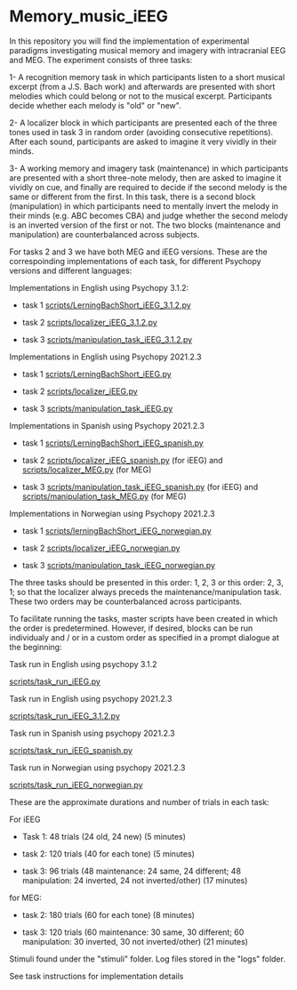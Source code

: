 # Memory_music_iEEG

In this repository you will find the implementation of experimental paradigms investigating musical memory and imagery with intracranial EEG and MEG. The experiment consists of three tasks:

1- A recognition memory task in which participants listen to a short musical excerpt (from a J.S. Bach work) and afterwards are presented with short melodies which could belong or not to the musical excerpt. Participants decide whether each melody is "old" or "new".

2- A localizer block in which participants are presented each of the three tones used in task 3 in random order (avoiding consecutive repetitions). After each sound, participants are asked to imagine it very vividly in their minds.

3- A working memory and imagery task (maintenance) in which participants are presented with a short three-note melody, then are asked to imagine it vividly on cue, and finally are required to decide if the second melody is the same or different from the first. In this task, there is a second block (manipulation) in which participants need to mentally invert the melody in their minds (e.g. ABC becomes CBA) and judge whether the second melody is an inverted version of the first or not. The two blocks (maintenance and manipulation) are counterbalanced across subjects.


For tasks 2 and 3 we have both MEG and iEEG versions. These are the correspoinding implementations of each task, for different Psychopy versions and different languages:

Implementations in English using Psychopy 3.1.2:

- task 1 [scripts/LerningBachShort_iEEG_3.1.2.py](https://github.com/drqm/memory_music_iEEG/blob/master/scripts/LearningBachShort_iEEG_3.1.2.py)

- task 2 [scripts/localizer_iEEG_3.1.2.py](https://github.com/drqm/memory_music_iEEG/blob/master/scripts/localizer_iEEG_3.1.2.py)

- task 3 [scripts/manipulation_task_iEEG_3.1.2.py](https://github.com/drqm/memory_music_iEEG/blob/master/scripts/manipulation_task_iEEG_3.1.2.py)


Implementations in English using Psychopy 2021.2.3

- task 1 [scripts/LerningBachShort_iEEG.py](https://github.com/drqm/memory_music_iEEG/blob/master/scripts/LearningBachShort_iEEG.py)

- task 2 [scripts/localizer_iEEG.py](https://github.com/drqm/memory_music_iEEG/blob/master/scripts/localizer_iEEG.py)

- task 3 [scripts/manipulation_task_iEEG.py](https://github.com/drqm/memory_music_iEEG/blob/master/scripts/manipulation_task_iEEG.py)

Implementations in Spanish using Psychopy 2021.2.3

- task 1 [scripts/LerningBachShort_iEEG_spanish.py](https://github.com/drqm/memory_music_iEEG/blob/master/scripts/LearningBachShort_iEEG.py)

- task 2 [scripts/localizer_iEEG_spanish.py](https://github.com/drqm/memory_music_iEEG/blob/master/scripts/localizer_iEEG.py) (for iEEG) and [scripts/localizer_MEG.py](https://github.com/drqm/memory_music_iEEG/blob/master/scripts/localizer_MEG.py) (for MEG)

- task 3 [scripts/manipulation_task_iEEG_spanish.py](https://github.com/drqm/memory_music_iEEG/blob/master/scripts/manipulation_task_iEEG.py) (for iEEG) and [scripts/manipulation_task_MEG.py](https://github.com/drqm/memory_music_iEEG/blob/master/scripts/localizer_MEG.py) (for MEG)


Implementations in Norwegian using Psychopy 2021.2.3

- task 1 [scripts/lerningBachShort_iEEG_norwegian.py](https://github.com/drqm/memory_music_iEEG/blob/master/scripts/learningBachShort_iEEG_norwegian.py)

- task 2 [scripts/localizer_iEEG_norwegian.py](https://github.com/drqm/memory_music_iEEG/blob/master/scripts/localizer_iEEG_norwegian.py)

- task 3 [scripts/manipulation_task_iEEG_norwegian.py](https://github.com/drqm/memory_music_iEEG/blob/master/scripts/manipulation_task_iEEG_norwegian.py)


The three tasks should be presented in this order: 1, 2, 3 or this order: 2, 3, 1; so that the localizer always preceds the maintenance/manipulation task. These two orders may be counterbalanced across participants.

To facilitate running the tasks, master scripts have been created in which the order is predetermined. However, if desired, blocks can be run individualy and / or in a custom order as specified in a prompt dialogue at the beginning:

Task run in English using psychopy 3.1.2

[scripts/task_run_iEEG.py](https://github.com/drqm/memory_music_iEEG/blob/master/scripts/task_run_iEEG.py)


Task run in English using psychopy 2021.2.3

[scripts/task_run_iEEG_3.1.2.py](https://github.com/drqm/memory_music_iEEG/blob/master/scripts/task_run_iEEG_3.1.2.py)


Task run in Spanish using psychopy 2021.2.3

[scripts/task_run_iEEG_spanish.py](https://github.com/drqm/memory_music_iEEG/blob/master/scripts/task_run_iEEG_spanish.py)

Task run in Norwegian using psychopy 2021.2.3

[scripts/task_run_iEEG_norwegian.py](https://github.com/drqm/memory_music_iEEG/blob/master/scripts/task_run_iEEG_spanish.py)

These are the approximate durations and number of trials in each task:

For iEEG

- Task 1: 48 trials (24 old, 24 new) (5 minutes)

- task 2: 120 trials (40 for each tone) (5 minutes)

- task 3: 96 trials (48 maintenance: 24 same, 24 different; 48 manipulation: 24 inverted, 24 not inverted/other) (17 minutes)

for MEG:

- task 2: 180 trials (60 for each tone) (8 minutes)

- task 3: 120 trials (60 maintenance: 30 same, 30 different; 60 manipulation: 30 inverted, 30 not inverted/other) (21 minutes)

Stimuli found under the "stimuli" folder. Log files stored in the "logs" folder.

See task instructions for implementation details


